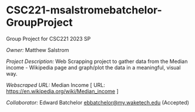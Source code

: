 # CSC221-msalstromebatchelor-GroupProject
Group Project for CSC221 2023 SP

_Owner:_ Matthew Salstrom

_Project Description:_ Web Scrapping project to gather data from the Median income - Wikipedia page
                        and graph/plot the data in a meaningful, visual way.
                        
_Webscraped URL:_ Median Income [ URL: https://en.wikipedia.org/wiki/Median_income ]

_Collaborator:_ Edward Batchelor ebbatchelor@my.waketech.edu (Accepted)
